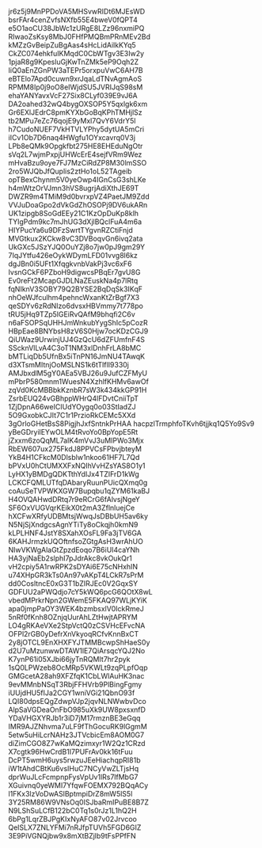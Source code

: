 jr6z5j9MnPPDoVA5MHSvwRIDt6MJEsWD
bsrFAr4cenZvfsNXfb55E4bweV0fQPT4
e5O1aoCU38JbWc1zURgE8LZz96nxmiPQ
RIwaoZsKsy8MbJ0FHfPMQBmPRnMEv2Bd
kMZzGvBeipZuBgAas4sHcLidAilkKYq5
CkZC074ehkfuIKMqdC0CbWTgv3E3Iw2y
1pjaR8g9KpesluGjKwTnZMk5eP9Oqh2Z
IiQ0aEnZGnPW3aTEPr5orxpuVwC6AH7B
eBTElo7Apd0cuwn9xrJqaLdTNvAgmAoS
RPMM8Ip0j9oO8eIWjdSU5JVRIJqS98sM
ehaYANYavxVcF27Six8CLyf039E9vJ6A
DA2oahed32wQ4bygOXSOP5Y5qxlgk6xm
Gr6EXlJEdrC8pmKYXbGoBqKPhTMHjlSz
tb2MPu7eZc76qojE9yMxl7QvY6VdrY5l
h7CudoNUEF7VkHTVLYPhy5dytUA5mCri
iICv1Ob7D6naq4HWgfu1OYxcavrq0V3j
LPb8eQMk9Opgkfbt275HE8EHEduNgOtr
sVq2L7wjmPxpjUHWcErE4sejfVRm9Wez
mHvaBzu9oye7FJ7MzCiRdZP8M30lmSSO
2ro5WJQbJfQuplis2ztHo1oL52TAgeib
opTBexChynm5V0yeOwp4IGnCsG3shLKe
h4mWtzOrVJmn3hVS8ugrjAdiXthJE69T
DWZR9m4TMiM9d0bvrxpVZ4PaetJM9Zdd
VVJuDoaGpo2dVkGdZhOSOPj9DV6ukARn
UK1zipgb8SoGdEEy21C1KzOpDuKp8klh
TYlgPdm9kc7mJhUG3dXjlBQclFuA4m6a
HIYPucYa6u9DFzSwrtTYgvnRZCtiFnjd
MVGtkux2KCkw8vC3DVBoqvGn6ivq2ata
UkGXc5JSzYJQ0OuYZj8o7jw0pJ9gm29Y
7IqJYtfu426eOykWDymLFD01vvg8l6kz
dgJBn0i5UFt1XfqgkvnbVakPj3vc6xF6
IvsnGCkF6PZboH9digwcsPBqEr7gvU8G
Ev0reFt2McapGJDLNaZEuskNa4p7lRtq
fqNIknV3SOBY79Q2BYSE2BqDqSk3IKqF
nhOeWJfculhm4pehncWxanKtZrBgf7X3
qeSDYv6zRdNIzo6dvsxHBVmmy7t778po
tRU5jHq9TZp5lGEiRvQAfM9bhqfi2C6v
n6aFSOPSqUHHJmWnkubYygShIc5pCozR
HBpEae8BNYbsH8zV6S0Hjw7ocKDzCGJ9
QiUWaz9UrwinjUJ4GzQcU6dZFUmfnF4S
SScknVlLvA4C3oT1NM3xlDnhFrLA8bMC
bMTLiqDb5UfnBx5iTnPN16JmNU4TAwqK
d3XTsmMItnjOoMSLNS1k6tTlflI9330j
AMJbxdlM5gY0AEa5VBJ26u9JufCZFMyU
mPbrP580mnm1WuesN4XzhlfKHMv6awOf
zqVd0KcMBBbkKznbR7sW3k434kkGP91H
ZsrbEUQ24vGBhppWHrQ4lFDvtCniiTpT
1ZjDpnA66weICIUdYOygq0o03StIadZJ
5O9GxobkCJIt7C1r1PrzioRkCEMc5XXd
3gOrloGHetBsS8PigjhJxfSntnkPrHAA
hacpzlTrmphfoTKvh6tjjkq1Q5Yo9Sv9
yBeGDryilEYwOLM4tRvoYo0BpYopE5Rt
jZxxm6zoQqML7aIK4mVvJ3uMIPWo3Mjx
RbEW607ux275FkdJ8PPVCsFPbvjbteyM
YkB4H1CFkcM0Dlsblw1nkoo61HF7L7Qd
bPVxU0hCtUMXXFxNQIhVvHZsYAS8O1y1
LyHX1yBMDgQDKTthYdIJx4TZIFrD1kWg
LCKCFQMLUTfqDAbaryRuunPUicQXmq0g
coAuSeTVPWKXGW7Bupqbu1qZYM61kaBJ
H4OVQAHwdDRtq7r9eRCrG6fAlvsjNgeY
SF6OxVUGVqrKEikX0t2mA3ZflnluejCe
hXCFwXRfyUDBMtsjWwqJsDBbUH5av6ky
N5NjSjXndgcsAgnYTiTy8oCkqjh0kmN9
kLPLHNF4JstY8SXahXOsFL9Fa3jTV6GA
6KAHJrmzkUQOftnfsoZGtgAsH3wrAhUO
NIwVKWgAlaGtZpzdEoqo7B6iUI4caYNh
HA3yjNaEb2slphI7pJdrAkc8vkOukQr1
vH2cpiy5A1rwRPK2sDYAi6E75cNHxhIN
u74XHpGR3kTs0An97vAKpT4LCkR7sPrM
dd0CosltncE0xG3T1bZIRJEc0V2GqxSY
GDFUU2aPWQdjo7cY5kWQ6pcG6QOtX8wL
vbedMPrkrNpn2GWemE5FKAQ97WLjKYiK
apa0jmpPaOY3WEK4bzmbsxlV0IckRmeJ
5nRf0fKnh8OZnjqUurAhLZtHwjtAPRYM
LO4gRKAeVXe2StpVctQ0zCSVHcEFvcNA
OFPl2rGB0yDefrXnVkyoqRCfvKnnBxCT
2y8jOTCL9EnXHXFYJTMMBcwpShHaeS0y
d2U7uMzunwwDTAW1lE7QiArsqcYQJ2No
K7ynP61i05XJbi66jyTnRQMIt7hr2pyk
1sQ0LPWzeb8OcMRp5VKWLt9zqPLpfOqp
GMGcetA28ah9XFZfqK1CbLWlAuHK3nac
9evMMnbNSqT3RbjFFHVrb9PlBingFgmy
iUUjdHU5fIJa2CGY1wniVGi21QbnO93f
LQI80dpsEQgZdwpVJp2jqvNLNWwbvDco
AlpSaVGDeaOnFbO985uXk9UW8pxsxnfD
YDaVHGXYRJb1r3iD7jM17rmznBE3eGqq
IMR9AJZNhvma7uLF9fThGocuRK9lGgmM
5etw5uHiLcrNAHz3JTVcbicEm8AOM0G7
diZimCGO8Z7wKaMQzimxyr1W2Qz1CRzd
X7cgtk96HwCrdB1I7PUFrAv0kk16tFuu
DcPT5wmH6uys5rwzuJEeHiachqpRI81b
iW1tAhdCBtKu6vsIHuC7NCyVwZLTjsHq
dprWuJLcFcmpnpFysVpUv1lRs7lfMbG7
XGuivnq0yeWMI7YfqwFOEMX792BQqACy
l1FKx3lzVoDwASlBptmpiDrZ8mW5lS5l
3Y25RM86W9VNsOq0ISJbaRmIPuBE8B7Z
N9LShSuLCfB122bC0Tq1s0rJz1L1hQ2H
6bPg1LqrZBJPgKIxNyAFO87v02Jrvcoo
QelSLX7ZNLYFMi7nRJfpTUVh5FGD6GIZ
3E9PiVGNQjbw9x8mXtBZjlb9tFsPPfFN
